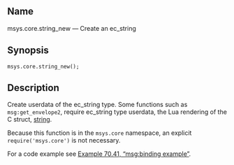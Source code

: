 <a name="lua.ref.msys.core.string_new"></a>
## Name

msys.core.string_new — Create an ec_string

<a name="idp15734416"></a>
## Synopsis

`msys.core.string_new();`

<a name="idp15736208"></a>
## Description

Create userdata of the ec_string type. Some functions such as `msg:get_envelope2`, require ec_string type userdata, the Lua rendering of the C struct, [string](https://support.messagesystems.com/docs/web-c-api/structs.string).

Because this function is in the `msys.core` namespace, an explicit `require('msys.core')` is not necessary.

For a code example see [Example 70.41, “msg:binding example”](lua.ref.msg_binding#lua.ref.msg_binding.example "Example 70.41. msg:binding example").
